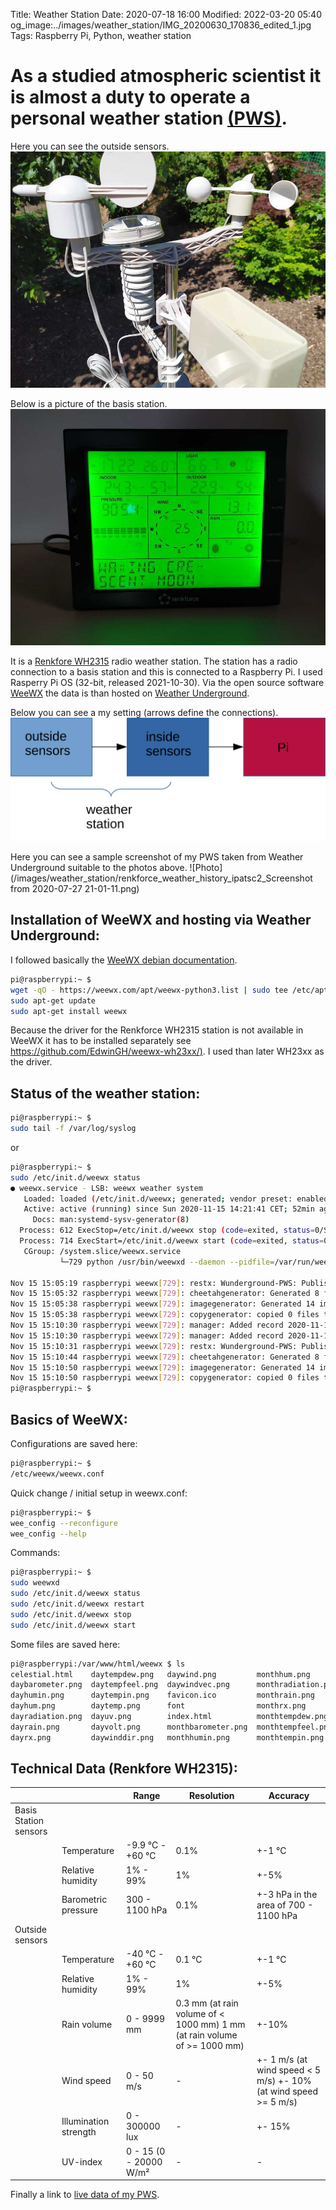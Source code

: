 Title: Weather Station
Date: 2020-07-18 16:00
Modified: 2022-03-20 05:40
og_image:../images/weather_station/IMG_20200630_170836_edited_1.jpg
Tags: Raspberry Pi, Python, weather station


# As a studied atmospheric scientist it is almost a duty to operate a personal weather station [(PWS)](https://www.wunderground.com/dashboard/pws/IPATSC2/).
Here you can see the outside sensors.
![Photo](/images/weather_station/IMG_20200705_154307_resize.jpg)

Below is a picture of the basis station.
![Photo](/images/weather_station/IMG_20200726_172233_resize.jpg)

It is a [Renkfore WH2315](https://www.amazon.de/Renkforce-WH2315-Funk-WETTERSTATION/dp/B01N4DK6TG#ace-g6772571139) radio weather station.
The station has a radio connection to a basis station and this is connected to a Raspberry Pi.
I used Rasperry Pi OS (32-bit, released 2021-10-30).
Via the open source software [WeeWX](http://weewx.com/) the data is than hosted on [Weather Underground](https://www.wunderground.com/). 

Below you can see a my setting (arrows define the connections).
<img alt="Photo" src="/images/weather_station/setting_without_server.svg">

Here you can see  a sample screenshot of my PWS taken from Weather Underground suitable to the photos above. 
![Photo](/images/weather_station/renkforce_weather_history_ipatsc2_Screenshot from 2020-07-27 21-01-11.png)


## Installation of WeeWX and hosting via Weather Underground:
I followed basically the [WeeWX debian documentation](http://weewx.com/docs/debian.htm). 
```bash
pi@raspberrypi:~ $
wget -qO - https://weewx.com/apt/weewx-python3.list | sudo tee /etc/apt/sources.list.d/weewx.list
sudo apt-get update
sudo apt-get install weewx
```

Because the driver for the Renkforce WH2315 station is not available in WeeWX it has to be installed separately see [https://github.com/EdwinGH/weewx-wh23xx/)](https://github.com/EdwinGH/weewx-wh23xx/).
I used than later WH23xx as the driver.


## Status of the weather station:
```bash
pi@raspberrypi:~ $
sudo tail -f /var/log/syslog
```
or

```bash
pi@raspberrypi:~ $
sudo /etc/init.d/weewx status 
● weewx.service - LSB: weewx weather system
   Loaded: loaded (/etc/init.d/weewx; generated; vendor preset: enabled)
   Active: active (running) since Sun 2020-11-15 14:21:41 CET; 52min ago
     Docs: man:systemd-sysv-generator(8)
  Process: 612 ExecStop=/etc/init.d/weewx stop (code=exited, status=0/SUCCESS)
  Process: 714 ExecStart=/etc/init.d/weewx start (code=exited, status=0/SUCCESS)
   CGroup: /system.slice/weewx.service
           └─729 python /usr/bin/weewxd --daemon --pidfile=/var/run/weewx.pid /etc/weewx/weewx.conf

Nov 15 15:05:19 raspberrypi weewx[729]: restx: Wunderground-PWS: Published record 2020-11-15 15:05:00 CET (1605449100)
Nov 15 15:05:32 raspberrypi weewx[729]: cheetahgenerator: Generated 8 files for report SeasonsReport in 12.61 seconds
Nov 15 15:05:38 raspberrypi weewx[729]: imagegenerator: Generated 14 images for SeasonsReport in 6.01 seconds
Nov 15 15:05:38 raspberrypi weewx[729]: copygenerator: copied 0 files to /var/www/html/weewx
Nov 15 15:10:30 raspberrypi weewx[729]: manager: Added record 2020-11-15 15:10:00 CET (1605449400) to database 'weewx.sdb'
Nov 15 15:10:30 raspberrypi weewx[729]: manager: Added record 2020-11-15 15:10:00 CET (1605449400) to daily summary in 'weewx.sdb'
Nov 15 15:10:31 raspberrypi weewx[729]: restx: Wunderground-PWS: Published record 2020-11-15 15:10:00 CET (1605449400)
Nov 15 15:10:44 raspberrypi weewx[729]: cheetahgenerator: Generated 8 files for report SeasonsReport in 12.67 seconds
Nov 15 15:10:50 raspberrypi weewx[729]: imagegenerator: Generated 14 images for SeasonsReport in 5.98 seconds
Nov 15 15:10:50 raspberrypi weewx[729]: copygenerator: copied 0 files to /var/www/html/weewx
pi@raspberrypi:~ $ 
```

## Basics of WeeWX:
Configurations are saved here:
```bash
pi@raspberrypi:~ $
/etc/weewx/weewx.conf
```
Quick change / initial setup in weewx.conf:
```bash
pi@raspberrypi:~ $ 
wee_config --reconfigure
wee_config --help
```


Commands:
```bash
pi@raspberrypi:~ $ 
sudo weewxd
sudo /etc/init.d/weewx status
sudo /etc/init.d/weewx restart
sudo /etc/init.d/weewx stop
sudo /etc/init.d/weewx start
```


Some files are saved here:
```bash
pi@raspberrypi:/var/www/html/weewx $ ls
celestial.html    daytempdew.png   daywind.png         monthhum.png        monthtemp.png     rss.xml            weekhumin.png      weektempin.png   yearbarometer.png  yeartempfeel.png  yearwindvec.png
daybarometer.png  daytempfeel.png  daywindvec.png      monthradiation.png  monthuv.png       seasons.css        weekhum.png        weektemp.png     yearhumin.png      yeartempin.png
dayhumin.png      daytempin.png    favicon.ico         monthrain.png       monthvolt.png     seasons.js         weekradiation.png  weekuv.png       yearhum.png        yeartemp.png
dayhum.png        daytemp.png      font                monthrx.png         monthwinddir.png  statistics.html    weekrain.png       weekvolt.png     yearradiation.png  yearuv.png
dayradiation.png  dayuv.png        index.html          monthtempdew.png    monthwind.png     tabular.html       weekrx.png         weekwinddir.png  yearrain.png       yearvolt.png
dayrain.png       dayvolt.png      monthbarometer.png  monthtempfeel.png   monthwindvec.png  telemetry.html     weektempdew.png    weekwind.png     yearrx.png         yearwinddir.png
dayrx.png         daywinddir.png   monthhumin.png      monthtempin.png     NOAA              weekbarometer.png  weektempfeel.png   weekwindvec.png  yeartempdew.png    yearwind.png
```

## Technical Data (Renkfore WH2315):
|                       |                       | Range                  | Resolution                                                                 | Accuracy                                                          |
|-----------------------|-----------------------|------------------------|----------------------------------------------------------------------------|-------------------------------------------------------------------|
| Basis Station sensors |                       |                        |                                                                            |                                                                   |
|                       | Temperature           | -9.9 °C - +60 °C       | 0.1%                                                                       | +-1 °C                                                            |
|                       | Relative humidity     | 1% - 99%               | 1%                                                                         | +-5%                                                              |
|                       | Barometric pressure   | 300 - 1100 hPa         | 0.1%                                                                       | +-3 hPa in the area of 700 - 1100 hPa                             |
| Outside sensors       |                       |                        |                                                                            |                                                                   |
|                       | Temperature           | -40 °C - +60 °C        | 0.1 °C                                                                     | +-1 °C                                                            |
|                       | Relative humidity     | 1% - 99%               | 1%                                                                         | +-5%                                                              |
|                       | Rain volume           | 0 - 9999 mm            | 0.3 mm (at rain volume of < 1000 mm) 1 mm (at rain volume of >= 1000 mm)   | +-10%                                                             |
|                       | Wind speed            | 0 - 50 m/s             | -                                                                          | +- 1 m/s  (at wind speed < 5 m/s) +- 10% (at wind speed >= 5 m/s) |
|                       | Illumination strength | 0 - 300000 lux         | -                                                                          | +- 15%                                                            |
|                       | UV-index              | 0 - 15 (0 - 20000 W/m² | -                                                                          | -                                                                 |

Finally a link to [live data of my PWS](https://www.wunderground.com/dashboard/pws/IPATSC2/).